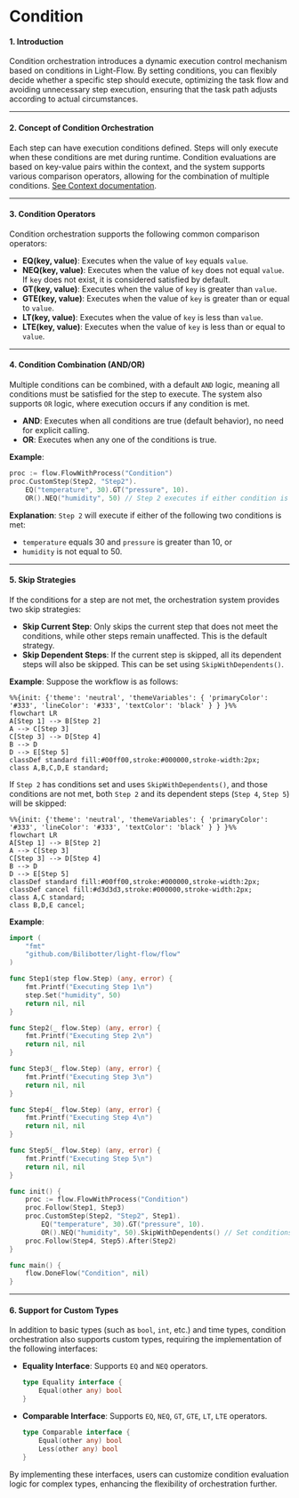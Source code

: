 # Condition

#### 1. Introduction

Condition orchestration introduces a dynamic execution control mechanism based on conditions in Light-Flow. By setting conditions, you can flexibly decide whether a specific step should execute, optimizing the task flow and avoiding unnecessary step execution, ensuring that the task path adjusts according to actual circumstances.

---

#### 2. Concept of Condition Orchestration

Each step can have execution conditions defined. Steps will only execute when these conditions are met during runtime. Condition evaluations are based on key-value pairs within the context, and the system supports various comparison operators, allowing for the combination of multiple conditions. [See Context documentation](./Context.en.md).

---

#### 3. Condition Operators

Condition orchestration supports the following common comparison operators:

- **EQ(key, value)**: Executes when the value of `key` equals `value`.
- **NEQ(key, value)**: Executes when the value of `key` does not equal `value`. If `key` does not exist, it is considered satisfied by default.
- **GT(key, value)**: Executes when the value of `key` is greater than `value`.
- **GTE(key, value)**: Executes when the value of `key` is greater than or equal to `value`.
- **LT(key, value)**: Executes when the value of `key` is less than `value`.
- **LTE(key, value)**: Executes when the value of `key` is less than or equal to `value`.

---

#### 4. Condition Combination (AND/OR)

Multiple conditions can be combined, with a default `AND` logic, meaning all conditions must be satisfied for the step to execute. The system also supports `OR` logic, where execution occurs if any condition is met.

- **AND**: Executes when all conditions are true (default behavior), no need for explicit calling.
- **OR**: Executes when any one of the conditions is true.

**Example**:

```go
proc := flow.FlowWithProcess("Condition")
proc.CustomStep(Step2, "Step2").
    EQ("temperature", 30).GT("pressure", 10).
    OR().NEQ("humidity", 50) // Step 2 executes if either condition is met
```

**Explanation**: `Step 2` will execute if either of the following two conditions is met:

- `temperature` equals 30 and `pressure` is greater than 10, or
- `humidity` is not equal to 50.

---

#### 5. Skip Strategies

If the conditions for a step are not met, the orchestration system provides two skip strategies:

- **Skip Current Step**: Only skips the current step that does not meet the conditions, while other steps remain unaffected. This is the default strategy.
- **Skip Dependent Steps**: If the current step is skipped, all its dependent steps will also be skipped. This can be set using `SkipWithDependents()`.

**Example**: Suppose the workflow is as follows:

```mermaid
%%{init: {'theme': 'neutral', 'themeVariables': { 'primaryColor': '#333', 'lineColor': '#333', 'textColor': 'black' } } }%%
flowchart LR
A[Step 1] --> B[Step 2]
A --> C[Step 3]
C[Step 3] --> D[Step 4]
B --> D
D --> E[Step 5]
classDef standard fill:#00ff00,stroke:#000000,stroke-width:2px;
class A,B,C,D,E standard;
```

If `Step 2` has conditions set and uses `SkipWithDependents()`, and those conditions are not met, both `Step 2` and its dependent steps (`Step 4`, `Step 5`) will be skipped:

```mermaid
%%{init: {'theme': 'neutral', 'themeVariables': { 'primaryColor': '#333', 'lineColor': '#333', 'textColor': 'black' } } }%%
flowchart LR
A[Step 1] --> B[Step 2]
A --> C[Step 3]
C[Step 3] --> D[Step 4]
B --> D
D --> E[Step 5]
classDef standard fill:#00ff00,stroke:#000000,stroke-width:2px;
classDef cancel fill:#d3d3d3,stroke:#000000,stroke-width:2px;
class A,C standard;
class B,D,E cancel;
```

**Example**:

```go
import (
    "fmt"
    "github.com/Bilibotter/light-flow/flow"
)

func Step1(step flow.Step) (any, error) {
    fmt.Printf("Executing Step 1\n")
    step.Set("humidity", 50)
    return nil, nil
}

func Step2(_ flow.Step) (any, error) {
    fmt.Printf("Executing Step 2\n")
    return nil, nil
}

func Step3(_ flow.Step) (any, error) {
    fmt.Printf("Executing Step 3\n")
    return nil, nil
}

func Step4(_ flow.Step) (any, error) {
    fmt.Printf("Executing Step 4\n")
    return nil, nil
}

func Step5(_ flow.Step) (any, error) {
    fmt.Printf("Executing Step 5\n")
    return nil, nil
}

func init() {
    proc := flow.FlowWithProcess("Condition")
    proc.Follow(Step1, Step3)
    proc.CustomStep(Step2, "Step2", Step1).
        EQ("temperature", 30).GT("pressure", 10).
        OR().NEQ("humidity", 50).SkipWithDependents() // Set conditions and skip dependencies
    proc.Follow(Step4, Step5).After(Step2)
}

func main() {
    flow.DoneFlow("Condition", nil)
}
```

---

#### 6. Support for Custom Types

In addition to basic types (such as `bool`, `int`, etc.) and time types, condition orchestration also supports custom types, requiring the implementation of the following interfaces:

- **Equality Interface**: Supports `EQ` and `NEQ` operators.

  ```go
  type Equality interface {
      Equal(other any) bool
  }
  ```

- **Comparable Interface**: Supports `EQ`, `NEQ`, `GT`, `GTE`, `LT`, `LTE` operators.

  ```go
  type Comparable interface {
      Equal(other any) bool
      Less(other any) bool
  }
  ```

By implementing these interfaces, users can customize condition evaluation logic for complex types, enhancing the flexibility of orchestration further.